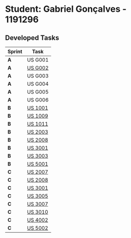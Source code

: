 # Student: Gabriel Gonçalves - 1191296

## Developed Tasks

| Sprint | Task                                     |
|--------|------------------------------------------|
| **A**  | US G001                                  |
| **A**  | [US G002](../Sprint_A/us_g002)           |
| **A**  | US G003                                  |
| **A**  | US G004                                  |
| **A**  | US G005                                  |
| **A**  | US G006                                  |
| **B**  | [US 1001](../Sprint_B/us_1001/readme.md) |
| **B**  | [US 1009](../Sprint_B/us_1009/readme.md) |
| **B**  | [US 1011](../Sprint_B/us_1011/readme.md) |
| **B**  | [US 2003](../Sprint_B/us_2003/readme.md) |
| **B**  | [US 2008](../Sprint_B/us_2008/readme.md) |
| **B**  | [US 3001](../Sprint_B/us_3001/readme.md) |
| **B**  | [US 3003](../Sprint_B/us_3003/readme.md) |
| **B**  | [US 5001](../Sprint_B/us_5001)           |
| **C**  | [US 2007](../Sprint_C/us_2007/readme.md) |
| **C**  | [US 2008](../Sprint_C/us_2008/readme.md) |
| **C**  | [US 3001](../Sprint_C/us_3001/readme.md) |
| **C**  | [US 3005](../Sprint_C/us_3005/readme.md) |
| **C**  | [US 3007](../Sprint_C/us_3007/readme.md) |
| **C**  | [US 3010](../Sprint_C/us_3010/readme.md) |
| **C**  | [US 4002](../Sprint_C/us_4002/readme.md) |
| **C**  | [US 5002](../Sprint_C/us_5002)           |
